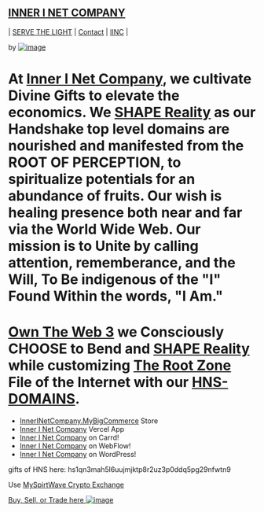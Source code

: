 ## [INNER I NET COMPANY](http://shapereality.innerinetcompany.hns.to/)
| [SERVE THE LIGHT](http://workinthedark.servethelight.hns.to/) | [Contact](https://innerinetcompany.webflow.icontacto) | [IINC](http://dlink.innerinetcompany.hns.to/) |

by [![image](https://user-images.githubusercontent.com/37987346/101912317-96206680-3b8f-11eb-910e-d9d7e5015035.png)](https://innerinetcompany.webflow.io/contact)


  # At [Inner I Net Company](http://dlink.innerinetcompany.hns.to/), we cultivate Divine Gifts to elevate the economics. We [SHAPE Reality](http://innerinetcompany.shapereality.hns.to/) as our Handshake top level domains are nourished and manifested from the ROOT OF PERCEPTION, to spiritualize potentials for an abundance of fruits. Our wish is healing presence both near and far via the World Wide Web. Our mission is to Unite by calling attention, rememberance, and the Will, To Be indigenous of the "I" Found Within the words, "I Am."

# [Own The Web 3](http://official.owntheweb3.hns.to/) we Consciously CHOOSE to Bend and [SHAPE Reality](http://innerinetcompany.shapereality.hns.to/) while customizing [The Root Zone](http://therootzone.hns.to/) File of the Internet with our [HNS-DOMAINS](http://home.hns-domains.hns.to/).

  
- [InnerINetCompany.MyBigCommerce](https://innerinetcompany.mybigcommerce.com/) Store
- [ Inner I Net Company](https://innerinetcompany-store.vercel.app/) Vercel App
- [Inner I Net Company](https://innerinetcompany.carrd.co/) on Carrd!
- [Inner I Net Company](https://innerinetcompany.webflow.io/) on WebFlow!
- [Inner I Net Company](https://innerinetcompany.wordpress.com/) on WordPress!

gifts of HNS here: hs1qn3mah5l6uujmjktp8r2uz3p0ddq5pg29nfwtn9

Use [MySpirtWave Crypto Exchange](https://exchange.myspiritwave.xyz/)

[Buy, Sell, or Trade here ![image](https://user-images.githubusercontent.com/37987346/97064635-5a94f300-1575-11eb-93ae-fc71560b1571.png)](https://paxful.com/roots/buy-bitcoin/index?kiosk=WDZdGMqXk7M)
